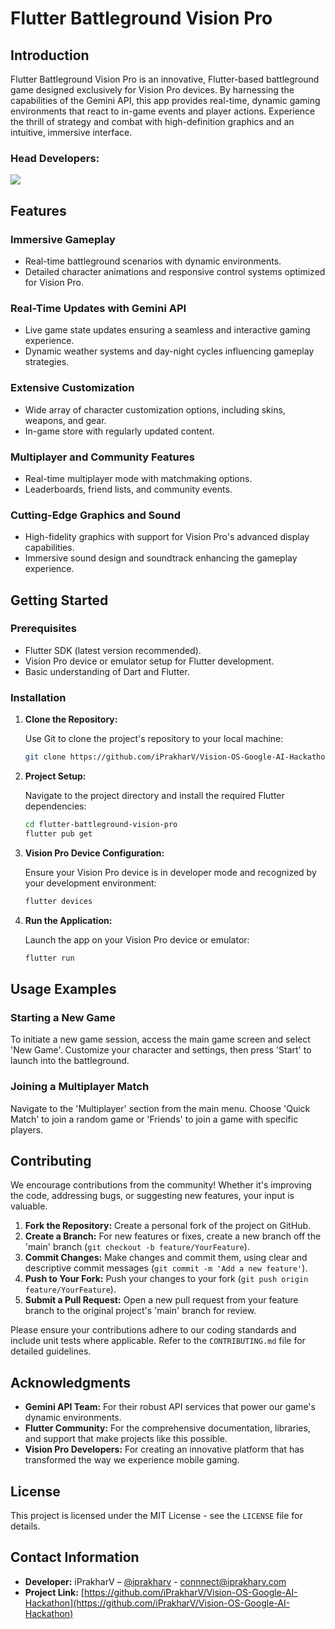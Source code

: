 

# Flutter Battleground Vision Pro

## Introduction

Flutter Battleground Vision Pro is an innovative, Flutter-based battleground game designed exclusively for Vision Pro devices. By harnessing the capabilities of the Gemini API, this app provides real-time, dynamic gaming environments that react to in-game events and player actions. Experience the thrill of strategy and combat with high-definition graphics and an intuitive, immersive interface.
### Head Developers:<br>
<a href="https://github.com/iPrakharV/Vision-OS-Google-AI-Hackathon/graphs/contributors">
  <img src="https://contrib.rocks/image?repo=iPrakharV/Vision-OS-Google-AI-Hackathon" />
</a> <br>

## Features

### Immersive Gameplay

- Real-time battleground scenarios with dynamic environments.
- Detailed character animations and responsive control systems optimized for Vision Pro.

### Real-Time Updates with Gemini API

- Live game state updates ensuring a seamless and interactive gaming experience.
- Dynamic weather systems and day-night cycles influencing gameplay strategies.

### Extensive Customization

- Wide array of character customization options, including skins, weapons, and gear.
- In-game store with regularly updated content.

### Multiplayer and Community Features

- Real-time multiplayer mode with matchmaking options.
- Leaderboards, friend lists, and community events.

### Cutting-Edge Graphics and Sound

- High-fidelity graphics with support for Vision Pro's advanced display capabilities.
- Immersive sound design and soundtrack enhancing the gameplay experience.

## Getting Started

### Prerequisites

- Flutter SDK (latest version recommended).
- Vision Pro device or emulator setup for Flutter development.
- Basic understanding of Dart and Flutter.

### Installation

1. **Clone the Repository:**

   Use Git to clone the project's repository to your local machine:

   ```sh
   git clone https://github.com/iPrakharV/Vision-OS-Google-AI-Hackathon
   ```

2. **Project Setup:**

   Navigate to the project directory and install the required Flutter dependencies:

   ```sh
   cd flutter-battleground-vision-pro
   flutter pub get
   ```

3. **Vision Pro Device Configuration:**

   Ensure your Vision Pro device is in developer mode and recognized by your development environment:

   ```sh
   flutter devices
   ```

4. **Run the Application:**

   Launch the app on your Vision Pro device or emulator:

   ```sh
   flutter run
   ```

## Usage Examples

### Starting a New Game

To initiate a new game session, access the main game screen and select 'New Game'. Customize your character and settings, then press 'Start' to launch into the battleground.

### Joining a Multiplayer Match

Navigate to the 'Multiplayer' section from the main menu. Choose 'Quick Match' to join a random game or 'Friends' to join a game with specific players.

## Contributing

We encourage contributions from the community! Whether it's improving the code, addressing bugs, or suggesting new features, your input is valuable.

1. **Fork the Repository:** Create a personal fork of the project on GitHub.
2. **Create a Branch:** For new features or fixes, create a new branch off the 'main' branch (`git checkout -b feature/YourFeature`).
3. **Commit Changes:** Make changes and commit them, using clear and descriptive commit messages (`git commit -m 'Add a new feature'`).
4. **Push to Your Fork:** Push your changes to your fork (`git push origin feature/YourFeature`).
5. **Submit a Pull Request:** Open a new pull request from your feature branch to the original project's 'main' branch for review.

Please ensure your contributions adhere to our coding standards and include unit tests where applicable. Refer to the `CONTRIBUTING.md` file for detailed guidelines.

## Acknowledgments

- **Gemini API Team:** For their robust API services that power our game's dynamic environments.
- **Flutter Community:** For the comprehensive documentation, libraries, and support that make projects like this possible.
- **Vision Pro Developers:** For creating an innovative platform that has transformed the way we experience mobile gaming.

## License

This project is licensed under the MIT License - see the `LICENSE` file for details.

## Contact Information

- **Developer:** iPrakharV – [@iprakharv](https://twitter.com/iprakharv) - connnect@iprakharv.com
- **Project Link:** [https://github.com/iPrakharV/Vision-OS-Google-AI-Hackathon](https://github.com/iPrakharV/Vision-OS-Google-AI-Hackathon)

